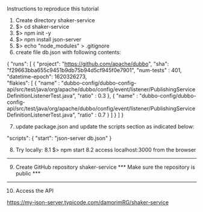 Instructions to reproduce this tutorial

1. Create directory shaker-service
2. $> cd shaker-service
3. $> npm init -y
4. $> npm install json-server
5. $> echo "node_modules" > .gitignore
6. create file db.json with following contents:

{
  "runs": [
    {
      "project": "https://github.com/apache/dubbo",
      "sha": "f29663bba655c9451b9db75b94d5cf945f0e7901",
      "num-tests" : 401,
      "datetime-epoch": 1620326273,      
      "flakies": [
        {
          "name" : "dubbo-config/dubbo-config-api/src/test/java/org/apache/dubbo/config/event/listener/PublishingServiceDefinitionListenerTest.java",
	  "ratio" : 0.3
	},
	{
	  "name" : "dubbo-config/dubbo-config-api/src/test/java/org/apache/dubbo/config/event/listener/PublishingServiceDefinitionListenerTest.java",
	  "ratio" : 0.7
	}
      ]
    }
  ]
}

7. update package.json and update the scripts section as indicated below:

"scripts": {
  "start": "json-server db.json"
}

8. Try locally:
  8.1 $> npm start
  8.2 access localhost:3000 from the browser

---
9. Create GitHub repository shaker-service
*** Make sure the repository is public ***
---

10. Access the API

https://my-json-server.typicode.com/damorimRG/shaker-service